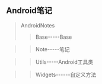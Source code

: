 Android笔记<br>
----
>AndroidNotes
>>Base-----Base

>>Note-----笔记

>>Utils-----Android工具类

>>Widgets------自定义方法


